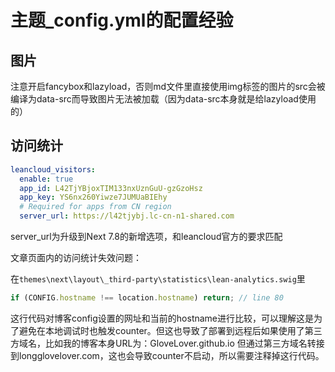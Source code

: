 # 主题_config.yml的配置经验

## 图片

注意开启fancybox和lazyload，否则md文件里直接使用img标签的图片的src会被编译为data-src而导致图片无法被加载（因为data-src本身就是给lazyload使用的）

## 访问统计

``` yml
leancloud_visitors:
  enable: true
  app_id: L42TjYBjoxTIM133nxUznGuU-gzGzoHsz
  app_key: YS6nx260Yiwze7JUMUaBIEhy
  # Required for apps from CN region
  server_url: https://l42tjybj.lc-cn-n1-shared.com
```

server_url为升级到Next 7.8的新增选项，和leancloud官方的要求匹配

文章页面内的访问统计失效问题：

在`themes\next\layout\_third-party\statistics\lean-analytics.swig`里

``` js
if (CONFIG.hostname !== location.hostname) return; // line 80
```

这行代码对博客config设置的网址和当前的hostname进行比较，可以理解这是为了避免在本地调试时也触发counter。但这也导致了部署到远程后如果使用了第三方域名，比如我的博客本身URL为：GloveLover.github.io 但通过第三方域名转接到longglovelover.com，这也会导致counter不启动，所以需要注释掉这行代码。
